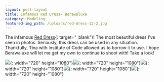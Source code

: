 ```yaml
---
layout: post-layout
title: Infamous Red Dress- Berawaluxe
category: Modeling
featured-img_path: /uploads/red-dress-12-2.jpg
---
```


The infamous [Red Dress](https://www.berawaluxe.com/collections/dresses-all/products/midi-wrap-dress-olive){: target="_blank"}\! The most beautiful dress I've seen in photos. Seriously, this dress can be used in any situation. Thankfully, Tina with Institute of Code allowed us to borrow it to use. I hope Berawaluxe will let me get my own to continue to shoot with\! Take a look\!&nbsp;

![](/uploads/red-dress-15.jpg){: width="720" height="1080"}![](/uploads/red-dress-3.jpg){: width="720" height="1080"}![](/uploads/red-dress-13.jpg){: width="720" height="1080"}![](/uploads/red-dress-14.jpg){: width="720" height="1080"}![](/uploads/red-dress-7.jpg){: width="720" height="1080"}